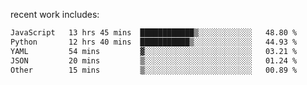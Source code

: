 
<!--<img width="1415" height="100" alt="blu" src="https://github.com/rdsilva01/rdsilva01/assets/101207588/deb060e5-d035-4f09-b511-e3f50605b207">-->

<!-- \> Enthusiastic about developing and building solutions <br>
\> Computer Science and Engineering @ UBI -->

<!-- <a href="https://www.rodrigosilva.live/">personal website</a> 🏁 -->

<!-- ![](https://komarev.com/ghpvc/?username=rdsilva01) -->

recent work includes:
<!--START_SECTION:waka-->

```txt
JavaScript   13 hrs 45 mins  ████████████▒░░░░░░░░░░░░   48.80 %
Python       12 hrs 40 mins  ███████████▒░░░░░░░░░░░░░   44.93 %
YAML         54 mins         ▓░░░░░░░░░░░░░░░░░░░░░░░░   03.21 %
JSON         20 mins         ▒░░░░░░░░░░░░░░░░░░░░░░░░   01.24 %
Other        15 mins         ▒░░░░░░░░░░░░░░░░░░░░░░░░   00.89 %
```

<!--END_SECTION:waka-->

